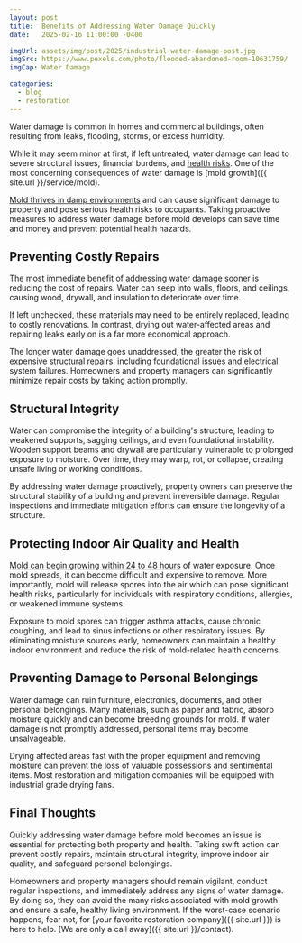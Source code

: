 ```yaml
---
layout: post
title:  Benefits of Addressing Water Damage Quickly
date:   2025-02-16 11:00:00 -0400

imgUrl: assets/img/post/2025/industrial-water-damage-post.jpg
imgSrc: https://www.pexels.com/photo/flooded-abandoned-room-10631759/
imgCap: Water Damage

categories:
  - blog
  - restoration
---
```


Water damage is common in homes and commercial buildings, often resulting from leaks, flooding, storms, or excess humidity.

While it may seem minor at first, if left untreated, water damage can lead to severe structural issues, financial burdens, and [health risks](https://www.cdc.gov/floods/safety/reentering-your-flooded-home-safety.html?CDC_AAref_Val=https%3A%2F%2Fwww.cdc.gov%2Fdisasters%2Ffloods%2Fafter.html). One of the most concerning consequences of water damage is [mold growth]({{ site.url }}/service/mold).

[Mold thrives in damp environments](https://www.fema.gov/fact-sheet/mold-problems-and-solutions) and can cause significant damage to property and pose serious health risks to occupants. Taking proactive measures to address water damage before mold develops can save time and money and prevent potential health hazards.

## Preventing Costly Repairs

The most immediate benefit of addressing water damage sooner is reducing the cost of repairs. Water can seep into walls, floors, and ceilings, causing wood, drywall, and insulation to deteriorate over time.

If left unchecked, these materials may need to be entirely replaced, leading to costly renovations. In contrast, drying out water-affected areas and repairing leaks early on is a far more economical approach.

The longer water damage goes unaddressed, the greater the risk of expensive structural repairs, including foundational issues and electrical system failures. Homeowners and property managers can significantly minimize repair costs by taking action promptly.

## Structural Integrity

Water can compromise the integrity of a building's structure, leading to weakened supports, sagging ceilings, and even foundational instability. Wooden support beams and drywall are particularly vulnerable to prolonged exposure to moisture. Over time, they may warp, rot, or collapse, creating unsafe living or working conditions.

By addressing water damage proactively, property owners can preserve the structural stability of a building and prevent irreversible damage. Regular inspections and immediate mitigation efforts can ensure the longevity of a structure.

## Protecting Indoor Air Quality and Health

[Mold can begin growing within 24 to 48 hours](https://www.epa.gov/natural-disasters/flooding) of water exposure. Once mold spreads, it can become difficult and expensive to remove. More importantly, mold will release spores into the air which can pose significant health risks, particularly for individuals with respiratory conditions, allergies, or weakened immune systems.

Exposure to mold spores can trigger asthma attacks, cause chronic coughing, and lead to sinus infections or other respiratory issues. By eliminating moisture sources early, homeowners can maintain a healthy indoor environment and reduce the risk of mold-related health concerns.

## Preventing Damage to Personal Belongings

Water damage can ruin furniture, electronics, documents, and other personal belongings. Many materials, such as paper and fabric, absorb moisture quickly and can become breeding grounds for mold. If water damage is not promptly addressed, personal items may become unsalvageable.

Drying affected areas fast with the proper equipment and removing moisture can prevent the loss of valuable possessions and sentimental items. Most restoration and mitigation companies will be equipped with industrial grade drying fans.

## Final Thoughts

Quickly addressing water damage before mold becomes an issue is essential for protecting both property and health. Taking swift action can prevent costly repairs, maintain structural integrity, improve indoor air quality, and safeguard personal belongings.

Homeowners and property managers should remain vigilant, conduct regular inspections, and immediately address any signs of water damage. By doing so, they can avoid the many risks associated with mold growth and ensure a safe, healthy living environment. If the worst-case scenario happens, fear not, for [your favorite restoration company]({{ site.url }}) is here to help. [We are only a call away]({{ site.url }}/contact).
